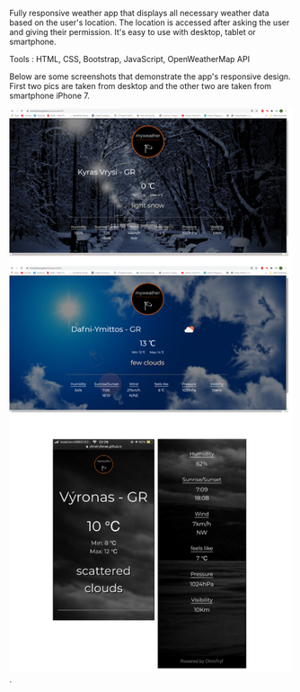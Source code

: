 Fully responsive weather app that displays all necessary weather data based on the user's location. The location is accessed after asking the user and giving their permission. It's easy to use with desktop, tablet or smartphone.

Tools : HTML, CSS, Bootstrap, JavaScript, OpenWeatherMap API

Below are some screenshots that demonstrate the app's responsive design. First two pics are taken from desktop and the other two are taken from smartphone iPhone 7. 

![](readme_pic.png).
